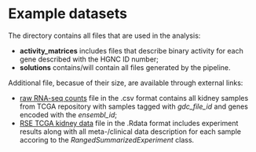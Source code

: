 # Example datasets 

The directory contains all files that are used in the analysis:
* **activity_matrices** includes files that describe binary activity for each gene described with the HGNC ID number;
* **solutions** contains/will contain all files generated by the pipeline.

Additional file, becasue of their size, are available through external links:
* [raw RNA-seq counts](https://drive.google.com/file/d/16uCN3jAuAdfUMdwjCJHh16euYobeWPbX/view?usp=sharing) file in the .csv format contains all kidney samples from TCGA repository with samples tagged with *gdc_file_id* and genes encoded with the *ensembl_id*;
* [RSE TCGA kidney data](https://drive.google.com/file/d/1NExMB4WnUOFd-uBBvKJ32Mjp8eRPk9R3/view?usp=sharing) file in the .Rdata format includes experiment results along with all meta-/clinical data description for each sample accoring to the *RangedSummarizedExperiment* class.
